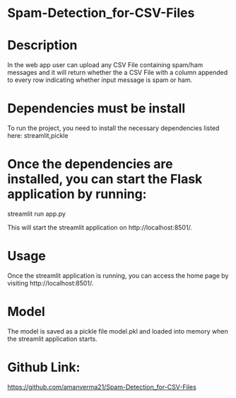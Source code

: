 # Spam-Detection_for-CSV-Files

# Description
In the web app user can upload any CSV File containing spam/ham messages and it will return whether the a CSV File with a column appended to every row indicating whether input message is spam or ham.

# Dependencies must be install
To run the project, you need to install the necessary dependencies listed here:
streamlit,pickle

# Once the dependencies are installed, you can start the Flask application by running:
streamlit run app.py

This will start the streamlit application on http://localhost:8501/.


# Usage
Once the streamlit application is running, you can access the home page by visiting http://localhost:8501/. 
# Model
The model is saved as a pickle file model.pkl and loaded into memory when the streamlit application starts.

# Github Link:
https://github.com/amanverma21/Spam-Detection_for-CSV-Files
